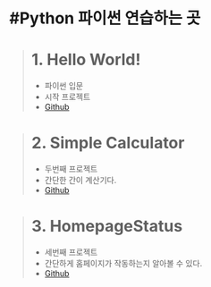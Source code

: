 #Python
파이썬 연습하는 곳
============================
> # **1. Hello World!**
> * 파이썬 입문
> * 시작 프로젝트
> * [Github](https://github.com/Doilob/Python/blob/main/python_file/Hello%20World.py)

> # **2. Simple Calculator**
> * 두번째 프로젝트
> * 간단한 간이 계산기다.
> * [Github](https://github.com/Doilob/Python/blob/main/Instant%20Calculator.py)

> # **3. HomepageStatus**
> * 세번째 프로젝트
> * 간단하게 홈페이지가 작동하는지 알아볼 수 있다.
> * [Github](https://github.com/Doilob/Python/blob/main/python_file/HomepageStatus.py)
